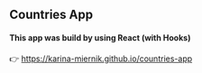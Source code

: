 ## Countries App
#### This app was build by using React (with Hooks)

👉 https://karina-miernik.github.io/countries-app
